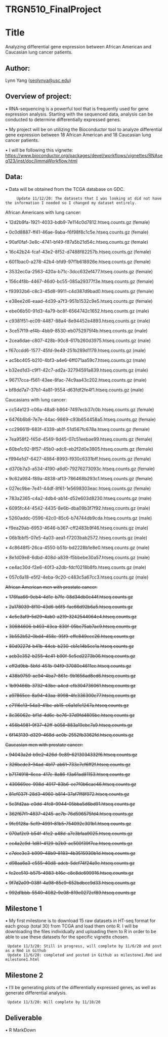 # TRGN510_FinalProject

# Title
Analyzing differential gene expression between African American and Caucasian lung cancer patients.

## Author: 
Lynn Yang (seolynya@usc.edu)

## Overview of project:
•	RNA-sequencing is a powerful tool that is frequently used for gene expression analysis. Starting with the sequenced data, analysis can be conducted to determine differentially expressed genes. 

•	My project will be on utilizing the Bioconductor tool to analyze differential gene expression between 18 African American and 18 Caucasian lung cancer patients.  

•	I will be following this vignette: https://www.bioconductor.org/packages/devel/workflows/vignettes/RNAseq123/inst/doc/limmaWorkflow.html

## Data:
•	Data will be obtained from the TCGA database on GDC.

         Update 11/12/20: The datasets that I was looking at did not have the information I needed so I changed my dataset entirely.
African Americans with lung cancer: 

• 12d2b9fa-1921-4033-bdb9-7e114c0d7812.htseq.counts.gz (female)

• 0c0d8887-ff41-46ae-9aba-f6f98f8c1c5e.htseq.counts.gz (female)

• 90af0faf-3e8c-4741-bf49-f87a5b21d54c.htseq.counts.gz (female)

• 16c42b24-fcaf-43e2-8f52-d7488f82257b.htseq.counts.gz (female)

• 6011bac0-a278-42b4-bfd9-97f1b618926e.htseq.counts.gz (female)

• 3532ec0a-2563-420a-b71c-3dcc632ef477.htseq.counts.gz (female)

• 156c4f8b-4467-46d0-bc55-085a29377f3e.htseq.counts.gz (female)

• f93932b6-c8c3-45d8-9911-c4d387d9bad0.htseq.counts.gz (female)

• e38ee2d6-eaad-4d39-a7f3-951b1532c9e5.htseq.counts.gz (female)

• ebe06b50-91d3-4a79-bc8f-6564742c1652.htseq.counts.gz (male)

• c9381f51-ec09-4487-88a4-8e94452e4893.htseq.counts.gz (male)

• 3ce57f19-ef4b-4bb9-8530-eb0752975f4b.htseq.counts.gz (male)

• 2cea6dae-c807-428b-90c8-617b260d3975.htseq.counts.gz (male)

• f67ccdd6-1577-45fd-9e49-251b289d1179.htseq.counts.gz (male)

• ac5bc405-b210-4bf3-a4e6-6ff071aa59c7.htseq.counts.gz (male)

• b32ed1d3-c9f1-42c7-ad2a-32794591a839.htseq.counts.gz (male)

• 96717cca-f561-43ee-8fac-74c9aa43c202.htseq.counts.gz (male)

• bf8dd7a7-37b1-4a81-9554-d63fdf2fe4f1.htseq.counts.gz (male)

Caucasians with lung cancer:

• cc54e123-c06a-48a8-b864-7497ecb37c0b.htseq.counts.gz (female)

• 6476b6b8-7e7e-44ac-9869-c93b654458a5.htseq.counts.gz (female)

• cc296619-683f-4339-ab1f-51d567fc678a.htseq.counts.gz (female)

• 7ea958f2-f45d-4549-9d45-07c51eebae99.htseq.counts.gz (female)

• 60be1c92-8f57-45b0-adc8-eb2f2d0e3805.htseq.counts.gz (female)

• f994e1d7-6427-4884-8993-f930c6331bff.htseq.counts.gz (female)

• d370b7a3-a534-4190-a6d0-79276273093c.htseq.counts.gz (female)

• 9c62a984-f89a-4838-af13-786468b293c1.htseq.counts.gz (female)

• 027ec9be-7e41-44df-8f61-1e5698303eac.htseq.counts.gz (female)

• 783a2365-c4a2-4db4-ab14-d52e603d8230.htseq.counts.gz (male)

• 6095fc44-4542-4435-8e6b-dba09b3f7f92.htseq.counts.gz (male)

• 5260addc-0596-42c0-85c6-b74744db9cda.htseq.counts.gz (male)

• f9ea29ab-6953-4646-b367-cff2483b9f46.htseq.counts.gz (male)

• 06b1bbf5-07e5-4a03-aea1-f7203bab2572.htseq.counts.gz (male)

• 4c8648f5-26ca-4550-b51b-bd2228b1e8e0.htseq.counts.gz (male)

• 8e1d09e8-6dbd-408d-a839-f5bbebe30a57.htseq.counts.gz (male)

• ce4ac30d-f2e6-40f3-a2db-fdcf0218b8fb.htseq.counts.gz (male)

• 057c6a18-e5f2-4eba-9c20-c483c5a67cc3.htseq.counts.gz (male)

~~African American men with prostate cancer:~~
         
• ~~176faa66-9eb4-4d1e-b7fe-08d34db0e44f.htseq.counts.gz~~

•	~~2a178039-8f10-43d6-b6f5-fae66d92b6a5.htseq.counts.gz~~

•	~~4e5e3af9-5d29-4ab0-a219-3242544064e4.htseq.counts.gz~~

•	~~30684606-b403-43ca-830f-05bc75ab7ac9.htseq.counts.gz~~

•	~~3b552b52-0bd4-458c-95f9-effe849ecc26.htseq.counts.gz~~

•	~~80d9227d-b41b-44eb-b230-cb1c14b5ee1a.htseq.counts.gz~~

•	~~acb3e352-b255-4c41-b90f-5e5ed2273b06.htseq.counts.gz~~

•	~~eff2d9bb-5bfd-451b-94f9-37080e4611ec.htseq.counts.gz~~

•	~~438b9759-ae94-4ba7-861c-9b1656ad8ed6.htseq.counts.gz~~

•	~~1b99466b-3732-43be-a4cd-cfb304736061.htseq.counts.gz~~

•	~~a97865ce-8a94-43aa-8998-4fc336300c77.htseq.counts.gz~~

•	~~c7116e13-54a3-41bc-ab15-c6a1d1e1247a.htseq.counts.gz~~

• ~~8c36062e-bf1d-4d6c-be76-37d9fd4805bc.htseq.counts.gz~~

• ~~456b4981-9f37-42ff-b056-883a19ebc7a9.htseq.counts.gz~~

• ~~6f143139-d329-468d-ac0b-2552fb3362fd.htseq.counts.gz~~	

~~Caucasian men with prostate cancer:~~

•	 ~~94043a2d-b9e2-426d-9e89-6213034332f6.htseq.counts.gz~~

•	 ~~326bcde3-94ad-4b17-ab61-733e7cf6ff2f.htseq.counts.gz~~

•	 ~~b7174918-6cea-417e-8a86-f3a61ad81153.htseq.counts.gz~~

•	 ~~430669ee-998d-4917-83b6-ee7f0b6cae46.htseq.counts.gz~~

•	 ~~81ef037f-28d3-4960-b814-37af7ff8f972.htseq.counts.gz~~

•	 ~~5e3fd2aa-e0dd-4fe8-9944-05bba5d6bd91.htseq.counts.gz~~

•	 ~~362f67f1-4837-4245-ae7b-76d596575fd4.htseq.counts.gz~~

•	 ~~9fc9128a-5cf9-4991-81b5-754092c301b1.htseq.counts.gz~~

•	 ~~070af2c9-b54f-41e2-a48d-a7e3bfaa9025.htseq.counts.gz~~

•	 ~~ec4a2c9d-1d81-4129-b2b9-ac500f39f7ca.htseq.counts.gz~~

•	 ~~c7dec3e3-b999-48b9-8183-4b3515930b1d.htseq.counts.gz~~

•	 ~~d98aa6a3-c555-40d8-adcb-5dcf74f24a9e.htseq.counts.gz~~

•  ~~fe2ee510-b575-4983-b16e-c8c8dc699916.htseq.counts.gz~~	

• ~~9f7d2a09-038f-4a98-85c9-652bdbcc9d33.htseq.counts.gz~~

•	~~992d1bbb-5540-4082-9e08-819e0272cf89.htseq.counts.gz~~


## Milestone 1
•	My first milestone is to download 15 raw datasets in HT-seq format for each group (total 30) from TCGA and load them onto R. I will be downloading the files individually and uploading them to R in order to be able to use these datasets for the specific vignette chosen.
   
     Update 11/3/20: Still in progress, will complete by 11/6/20 and post as a Rmd in Github
     Update 11/6/20: completed and posted in Github as milestone1.Rmd and milestone1.html

## Milestone 2
•	I’ll be generating plots of the differentially expressed genes, as well as generate differential analysis.
    
     Update 11/3/20: Will complete by 11/10/20

## Deliverable
•	R MarkDown
